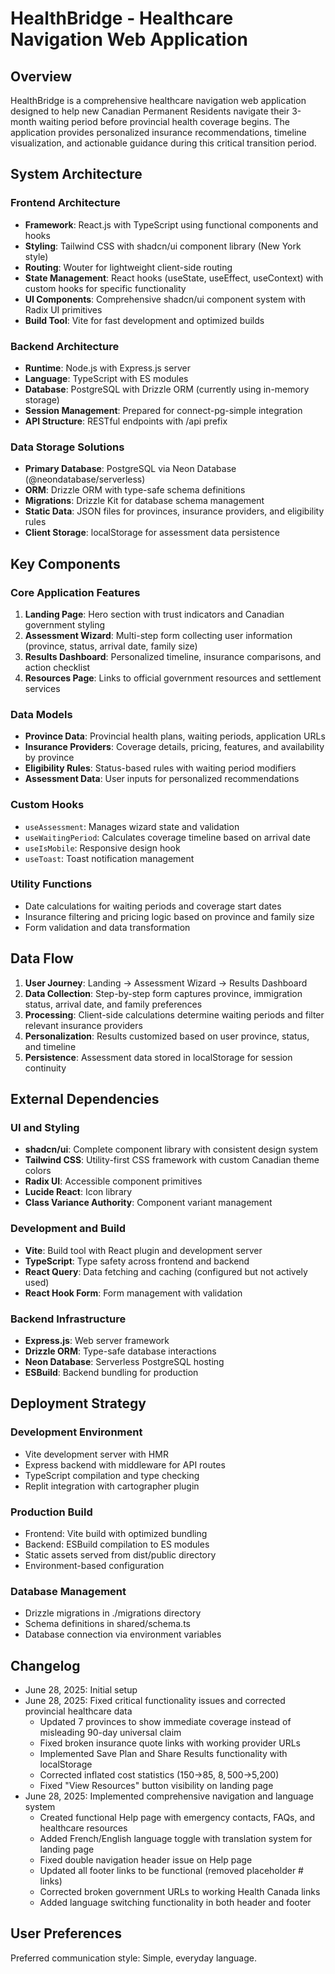# HealthBridge - Healthcare Navigation Web Application

## Overview

HealthBridge is a comprehensive healthcare navigation web application designed to help new Canadian Permanent Residents navigate their 3-month waiting period before provincial health coverage begins. The application provides personalized insurance recommendations, timeline visualization, and actionable guidance during this critical transition period.

## System Architecture

### Frontend Architecture
- **Framework**: React.js with TypeScript using functional components and hooks
- **Styling**: Tailwind CSS with shadcn/ui component library (New York style)
- **Routing**: Wouter for lightweight client-side routing
- **State Management**: React hooks (useState, useEffect, useContext) with custom hooks for specific functionality
- **UI Components**: Comprehensive shadcn/ui component system with Radix UI primitives
- **Build Tool**: Vite for fast development and optimized builds

### Backend Architecture
- **Runtime**: Node.js with Express.js server
- **Language**: TypeScript with ES modules
- **Database**: PostgreSQL with Drizzle ORM (currently using in-memory storage)
- **Session Management**: Prepared for connect-pg-simple integration
- **API Structure**: RESTful endpoints with /api prefix

### Data Storage Solutions
- **Primary Database**: PostgreSQL via Neon Database (@neondatabase/serverless)
- **ORM**: Drizzle ORM with type-safe schema definitions
- **Migrations**: Drizzle Kit for database schema management
- **Static Data**: JSON files for provinces, insurance providers, and eligibility rules
- **Client Storage**: localStorage for assessment data persistence

## Key Components

### Core Application Features
1. **Landing Page**: Hero section with trust indicators and Canadian government styling
2. **Assessment Wizard**: Multi-step form collecting user information (province, status, arrival date, family size)
3. **Results Dashboard**: Personalized timeline, insurance comparisons, and action checklist
4. **Resources Page**: Links to official government resources and settlement services

### Data Models
- **Province Data**: Provincial health plans, waiting periods, application URLs
- **Insurance Providers**: Coverage details, pricing, features, and availability by province
- **Eligibility Rules**: Status-based rules with waiting period modifiers
- **Assessment Data**: User inputs for personalized recommendations

### Custom Hooks
- `useAssessment`: Manages wizard state and validation
- `useWaitingPeriod`: Calculates coverage timeline based on arrival date
- `useIsMobile`: Responsive design hook
- `useToast`: Toast notification management

### Utility Functions
- Date calculations for waiting periods and coverage start dates
- Insurance filtering and pricing logic based on province and family size
- Form validation and data transformation

## Data Flow

1. **User Journey**: Landing → Assessment Wizard → Results Dashboard
2. **Data Collection**: Step-by-step form captures province, immigration status, arrival date, and family preferences
3. **Processing**: Client-side calculations determine waiting periods and filter relevant insurance providers
4. **Personalization**: Results customized based on user province, status, and timeline
5. **Persistence**: Assessment data stored in localStorage for session continuity

## External Dependencies

### UI and Styling
- **shadcn/ui**: Complete component library with consistent design system
- **Tailwind CSS**: Utility-first CSS framework with custom Canadian theme colors
- **Radix UI**: Accessible component primitives
- **Lucide React**: Icon library
- **Class Variance Authority**: Component variant management

### Development and Build
- **Vite**: Build tool with React plugin and development server
- **TypeScript**: Type safety across frontend and backend
- **React Query**: Data fetching and caching (configured but not actively used)
- **React Hook Form**: Form management with validation

### Backend Infrastructure
- **Express.js**: Web server framework
- **Drizzle ORM**: Type-safe database interactions
- **Neon Database**: Serverless PostgreSQL hosting
- **ESBuild**: Backend bundling for production

## Deployment Strategy

### Development Environment
- Vite development server with HMR
- Express backend with middleware for API routes
- TypeScript compilation and type checking
- Replit integration with cartographer plugin

### Production Build
- Frontend: Vite build with optimized bundling
- Backend: ESBuild compilation to ES modules
- Static assets served from dist/public directory
- Environment-based configuration

### Database Management
- Drizzle migrations in ./migrations directory
- Schema definitions in shared/schema.ts
- Database connection via environment variables

## Changelog
- June 28, 2025: Initial setup
- June 28, 2025: Fixed critical functionality issues and corrected provincial healthcare data
  - Updated 7 provinces to show immediate coverage instead of misleading 90-day universal claim
  - Fixed broken insurance quote links with working provider URLs
  - Implemented Save Plan and Share Results functionality with localStorage
  - Corrected inflated cost statistics ($150→$85, $8,500→$5,200)
  - Fixed "View Resources" button visibility on landing page
- June 28, 2025: Implemented comprehensive navigation and language system
  - Created functional Help page with emergency contacts, FAQs, and healthcare resources
  - Added French/English language toggle with translation system for landing page
  - Fixed double navigation header issue on Help page
  - Updated all footer links to be functional (removed placeholder # links)
  - Corrected broken government URLs to working Health Canada links
  - Added language switching functionality in both header and footer

## User Preferences

Preferred communication style: Simple, everyday language.